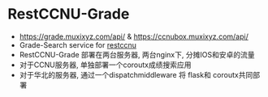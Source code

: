 # RestCCNU-Grade

+ https://grade.muxixyz.com/api/ & https://ccnubox.muxixyz.com/api/
+ Grade-Search service for [restccnu](https://github.com/Muxi-Studio/restccnu)
+ RestCCNU-Grade 部署在两台服务器, 两台nginx下, 分摊IOS和安卓的流量
+ 对于CCNU服务器, 单独部署一个coroutx成绩搜索应用
+ 对于华北的服务器, 通过一个dispatchmiddleware 将 flask和 coroutx共同部署